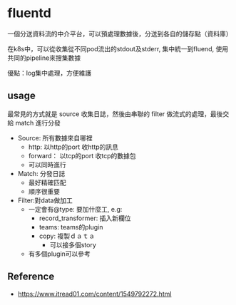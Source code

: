 # fluentd
一個分送資料流的中介平台，可以預處理數據後，分送到各自的儲存點（資料庫）

在k8s中，可以從收集從不同pod流出的stdout及stderr, 集中統一到fluend, 使用共同的pipeline來搜集數據

優點：log集中處理，方便維護


## usage
最常見的方式就是 source 收集日誌，然後由串聯的 filter 做流式的處理，最後交給 match 進行分發

- Source: 所有數據來自哪裡
	- http: 以http的port 收http的訊息
	- forward： 以tcp的port 收tcp的數據包
	- 可以同時進行
- Match: 分發日誌
	- 最好精確匹配
	- 順序很重要
- Filter:對data做加工
	- 一定會有@type: 要加什麼工, e.g:
		- record_transformer: 插入新欄位
		- teams: teams的plugin
		- copy: 複製ｄａｔａ
			- 可以接多個story
	- 有多個plugin可以參考

## Reference
- https://www.itread01.com/content/1549792272.html
